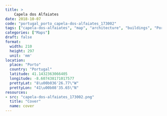 ```yaml
---
title: > 
    Capela dos Alfaiates
date: 2018-10-07
code: "portugal_porto_capela-dos-alfaiates_173002"
tags: ["capela-dos-alfaiates", "map", "architecture", "buildings", "Porto", "Portugal"]
categories: ["Maps"]
draft: false
format:
  width: 210
  height: 297
  unit: 'mm'
location:
  place: "Porto"
  country: "Portugal"
  latitude: 41.1432363066405
  longitude: -8.607438171017577
  prettyLat: "8\u00b036'26.77\"W"
  prettyLon: "41\u00b08'35.65\"N"
resources:
- src: "capela-dos-alfaiates_173002.png"
  title: "Cover"
  name: cover
---
```

